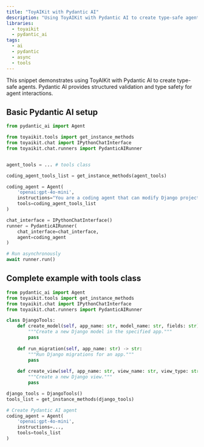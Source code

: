 ```yaml
---
title: "ToyAIKit with Pydantic AI"
description: "Using ToyAIKit with Pydantic AI to create type-safe agents with structured tools and async chat interfaces."
libraries:
  - toyaikit
  - pydantic_ai
tags:
  - ai
  - pydantic
  - async
  - tools
---
```


This snippet demonstrates using ToyAIKit with Pydantic AI to create type-safe agents. Pydantic AI provides structured validation and type safety for agent interactions.

## Basic Pydantic AI setup

```python
from pydantic_ai import Agent

from toyaikit.tools import get_instance_methods
from toyaikit.chat import IPythonChatInterface
from toyaikit.chat.runners import PydanticAIRunner


agent_tools = ... # tools class

coding_agent_tools_list = get_instance_methods(agent_tools)

coding_agent = Agent(
    'openai:gpt-4o-mini',
    instructions="You are a coding agent that can modify Django projects.",
    tools=coding_agent_tools_list
)

chat_interface = IPythonChatInterface()
runner = PydanticAIRunner(
    chat_interface=chat_interface,
    agent=coding_agent
)

# Run asynchronously
await runner.run()
```

## Complete example with tools class

```python
from pydantic_ai import Agent
from toyaikit.tools import get_instance_methods
from toyaikit.chat import IPythonChatInterface
from toyaikit.chat.runners import PydanticAIRunner

class DjangoTools:
    def create_model(self, app_name: str, model_name: str, fields: str) -> str:
        """Create a new Django model in the specified app."""
        pass
    
    def run_migration(self, app_name: str) -> str:
        """Run Django migrations for an app."""
        pass
    
    def create_view(self, app_name: str, view_name: str, view_type: str = "function") -> str:
        """Create a new Django view."""
        pass

django_tools = DjangoTools()
tools_list = get_instance_methods(django_tools)

# Create Pydantic AI agent
coding_agent = Agent(
    'openai:gpt-4o-mini',
    instructions=...,
    tools=tools_list
)
```
